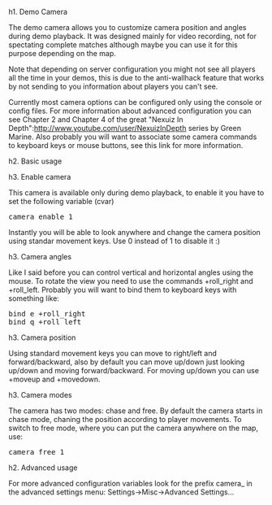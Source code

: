 h1. Demo Camera

The demo camera allows you to customize camera position and angles during demo playback. It was designed mainly for video recording, not for spectating complete matches although maybe you can use it for this purpose depending on the map. 

Note that depending on server configuration you might not see all players all the time in your demos, this is due to the anti-wallhack feature that works by not sending to you information about players you can't see.

Currently most camera options can be configured only using the console or config files. For more information about advanced configuration you can see Chapter 2 and Chapter 4 of the great "Nexuiz In Depth":http://www.youtube.com/user/NexuizInDepth series by Green Marine. Also probably you will want to associate some camera commands to keyboard keys or mouse buttons, see this link for more information.


h2. Basic usage

h3. Enable camera

This camera is available only during demo playback, to enable it you have to set the following variable (cvar)

<pre>
camera_enable 1
</pre>


Instantly you will be able to look anywhere and change the camera position using standar movement keys. Use 0 instead of 1 to disable it :)

h3. Camera angles

Like I said before you can control vertical and horizontal angles using the mouse. To rotate the view you need to use the commands +roll_right and +roll_left. Probably you will want to bind them to keyboard keys with something like:

<pre>
bind e +roll_right
bind q +roll_left
</pre>

h3. Camera position

Using standard movement keys you can move to right/left and forward/backward, also by default you can move up/down just looking up/down and moving forward/backward.
For moving up/down you can use +moveup and +movedown.

h3. Camera modes

The camera has two modes: chase and free. By default the camera starts in chase mode, chaning the position according to player movements. To switch to free mode, where you can put the camera anywhere on the map, use:

<pre>
camera_free 1
</pre>

h2. Advanced usage

For more advanced configuration variables look for the prefix camera_ in the advanced settings menu: Settings->Misc->Advanced Settings... 
